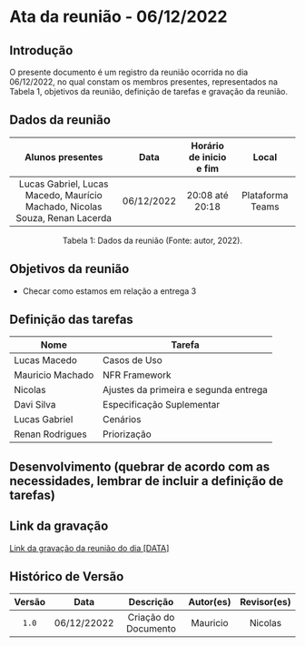 # Ata da reunião - 06/12/2022

## Introdução

O presente documento é um registro da reunião ocorrida no dia 06/12/2022, no qual constam os membros presentes, representados na Tabela 1, objetivos da reunião, definição de tarefas e gravação da reunião.

## Dados da reunião

|                              Alunos presentes                               |    Data    | Horário de inicio e fim |      Local       |
| :-------------------------------------------------------------------------: | :--------: | :---------------------: | :--------------: |
| Lucas Gabriel, Lucas Macedo, Maurício Machado, Nicolas Souza, Renan Lacerda | 06/12/2022 |     20:08 até 20:18     | Plataforma Teams |

<div style="text-align: center">
<p> Tabela 1: Dados da reunião (Fonte: autor, 2022). </p>
</div>

## Objetivos da reunião

- Checar como estamos em relação a entrega 3

## Definição das tarefas

| Nome             | Tarefa                                |
| ---------------- | ------------------------------------- |
| Lucas Macedo     | Casos de Uso                          |
| Mauricio Machado | NFR Framework                         |
| Nicolas          | Ajustes da primeira e segunda entrega |
| Davi Silva       | Especificação Suplementar             |
| Lucas Gabriel    | Cenários                              |
| Renan Rodrigues  | Priorização                           |

## Desenvolvimento (quebrar de acordo com as necessidades, lembrar de incluir a definição de tarefas)

## Link da gravação

[Link da gravação da reunião do dia [DATA]](https://youtu.be/NF7SEj3aeoA)

## Histórico de Versão

| Versão |    Data     |      Descrição       | Autor(es) | Revisor(es) |
| :----: | :---------: | :------------------: | :-------: | :---------: |
| `1.0`  | 06/12/22022 | Criação do Documento | Mauricio  |   Nicolas   |
